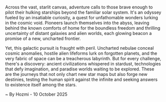 
Across the vast, starlit canvas, adventure calls to those brave enough to pilot their hulking starships beyond the familiar solar system. It's an odyssey fueled by an insatiable curiosity, a quest for unfathomable wonders lurking in the cosmic void. Pioneers launch themselves into the abyss, leaving behind the known comforts of home for the boundless freedom and thrilling uncertainty of distant galaxies and alien worlds, each glowing beacon a promise of a new, uncharted frontier.

Yet, this galactic pursuit is fraught with peril. Uncharted nebulae conceal cosmic anomalies, hostile alien lifeforms lurk on forgotten planets, and the very fabric of space can be a treacherous labyrinth. But for every challenge, there's a discovery: ancient civilizations whispered in stardust, technologies that defy imagination, and paradise worlds waiting to be explored. These are the journeys that not only chart new star maps but also forge new destinies, testing the human spirit against the infinite and seeking answers to existence itself among the stars.

~ By Hozmi - 10 October 2025
